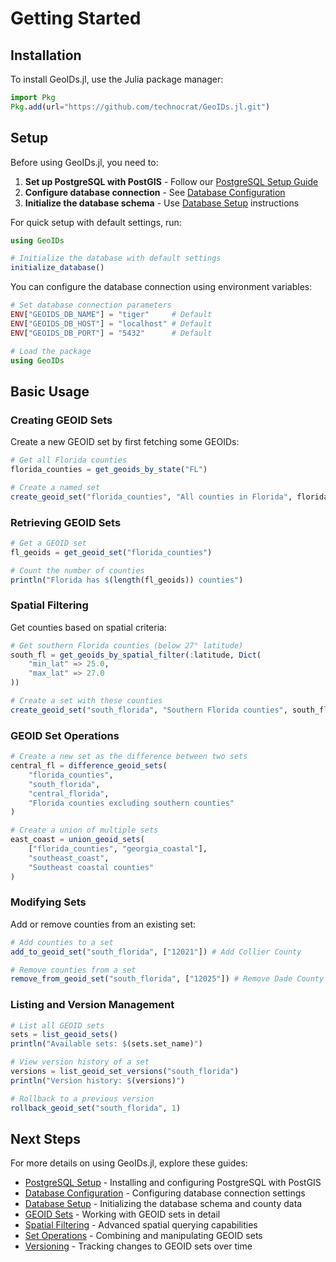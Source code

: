 # Getting Started

## Installation

To install GeoIDs.jl, use the Julia package manager:

```julia
import Pkg
Pkg.add(url="https://github.com/technocrat/GeoIDs.jl.git")
```

## Setup

Before using GeoIDs.jl, you need to:

1. **Set up PostgreSQL with PostGIS** - Follow our [PostgreSQL Setup Guide](./postgresql-setup.md)
2. **Configure database connection** - See [Database Configuration](./database-config.md)
3. **Initialize the database schema** - Use [Database Setup](./database-setup.md) instructions

For quick setup with default settings, run:

```julia
using GeoIDs

# Initialize the database with default settings
initialize_database()
```

You can configure the database connection using environment variables:

```julia
# Set database connection parameters
ENV["GEOIDS_DB_NAME"] = "tiger"     # Default
ENV["GEOIDS_DB_HOST"] = "localhost" # Default
ENV["GEOIDS_DB_PORT"] = "5432"      # Default

# Load the package
using GeoIDs
```

## Basic Usage

### Creating GEOID Sets

Create a new GEOID set by first fetching some GEOIDs:

```julia
# Get all Florida counties
florida_counties = get_geoids_by_state("FL")

# Create a named set
create_geoid_set("florida_counties", "All counties in Florida", florida_counties)
```

### Retrieving GEOID Sets

```julia
# Get a GEOID set
fl_geoids = get_geoid_set("florida_counties")

# Count the number of counties
println("Florida has $(length(fl_geoids)) counties")
```

### Spatial Filtering

Get counties based on spatial criteria:

```julia
# Get southern Florida counties (below 27° latitude)
south_fl = get_geoids_by_spatial_filter(:latitude, Dict(
    "min_lat" => 25.0,
    "max_lat" => 27.0
))

# Create a set with these counties
create_geoid_set("south_florida", "Southern Florida counties", south_fl)
```

### GEOID Set Operations

```julia
# Create a new set as the difference between two sets
central_fl = difference_geoid_sets(
    "florida_counties", 
    "south_florida", 
    "central_florida",
    "Florida counties excluding southern counties"
)

# Create a union of multiple sets
east_coast = union_geoid_sets(
    ["florida_counties", "georgia_coastal"], 
    "southeast_coast", 
    "Southeast coastal counties"
)
```

### Modifying Sets

Add or remove counties from an existing set:

```julia
# Add counties to a set
add_to_geoid_set("south_florida", ["12021"]) # Add Collier County

# Remove counties from a set
remove_from_geoid_set("south_florida", ["12025"]) # Remove Dade County
```

### Listing and Version Management

```julia
# List all GEOID sets
sets = list_geoid_sets()
println("Available sets: $(sets.set_name)")

# View version history of a set
versions = list_geoid_set_versions("south_florida")
println("Version history: $(versions)")

# Rollback to a previous version
rollback_geoid_set("south_florida", 1)
```

## Next Steps

For more details on using GeoIDs.jl, explore these guides:

- [PostgreSQL Setup](./postgresql-setup.md) - Installing and configuring PostgreSQL with PostGIS
- [Database Configuration](./database-config.md) - Configuring database connection settings
- [Database Setup](./database-setup.md) - Initializing the database schema and county data
- [GEOID Sets](./geoid-sets.md) - Working with GEOID sets in detail
- [Spatial Filtering](./spatial-filtering.md) - Advanced spatial querying capabilities
- [Set Operations](./set-operations.md) - Combining and manipulating GEOID sets
- [Versioning](./versioning.md) - Tracking changes to GEOID sets over time 